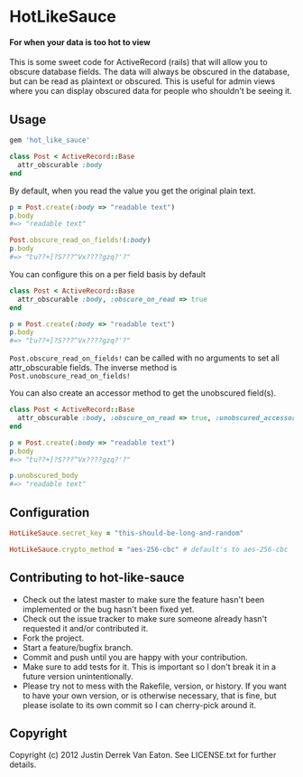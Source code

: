 # HotLikeSauce
#### For when your data is too hot to view

This is some sweet code for ActiveRecord (rails) that will allow you to obscure database fields. The data will always be obscured in the database, but can be read as plaintext or obscured. This is useful for admin views where you can display obscured data for people who shouldn't be seeing it.

## Usage

```ruby
gem 'hot_like_sauce'
```

```ruby
class Post < ActiveRecord::Base
  attr_obscurable :body
end
```

By default, when you read the value you get the original plain text.

```ruby
p = Post.create(:body => "readable text")
p.body
#=> "readable text"

Post.obscure_read_on_fields!(:body)
p.body
#=> "էu??+]?S???^Vx????gzq?'?"
```

You can configure this on a per field basis by default

```ruby
class Post < ActiveRecord::Base
  attr_obscurable :body, :obscure_on_read => true
end

p = Post.create(:body => "readable text")
p.body
#=> "էu??+]?S???^Vx????gzq?'?"
```

`Post.obscure_read_on_fields!` can be called with no arguments to set all attr_obscurable fields. The inverse method is `Post.unobscure_read_on_fields!`

You can also create an accessor method to get the unobscured field(s).

```ruby
class Post < ActiveRecord::Base
  attr_obscurable :body, :obscure_on_read => true, :unobscured_accessor => true
end

p = Post.create(:body => "readable text")
p.body
#=> "էu??+]?S???^Vx????gzq?'?"

p.unobscured_body
#=> "readable text"
```

## Configuration

```ruby
HotLikeSauce.secret_key = "this-should-be-long-and-random"

HotLikeSauce.crypto_method = "aes-256-cbc" # default's to aes-256-cbc
```

## Contributing to hot-like-sauce

* Check out the latest master to make sure the feature hasn't been implemented or the bug hasn't been fixed yet.
* Check out the issue tracker to make sure someone already hasn't requested it and/or contributed it.
* Fork the project.
* Start a feature/bugfix branch.
* Commit and push until you are happy with your contribution.
* Make sure to add tests for it. This is important so I don't break it in a future version unintentionally.
* Please try not to mess with the Rakefile, version, or history. If you want to have your own version, or is otherwise necessary, that is fine, but please isolate to its own commit so I can cherry-pick around it.

## Copyright

Copyright (c) 2012 Justin Derrek Van Eaton. See LICENSE.txt for
further details.


